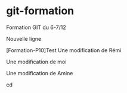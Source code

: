 
# git-formation
Formation GIT du 6-7/12

Nouvelle ligne

[Formation-P10]Test
Une modification de Rémi

Une modification de moi


Une modification de Amine


cd


